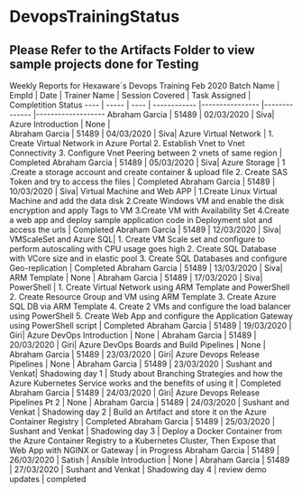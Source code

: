 # DevopsTrainingStatus

## Please Refer to the Artifacts Folder to view sample projects done for Testing

Weekly Reports for Hexaware´s Devops Training Feb 2020 Batch
Name | EmpId | Date | Trainer Name | Session Covered | Task Assigned | Completition Status 
---- | ----- | ---- | ------------ |---------------- |-------------- |------------------- 
Abraham Garcia | 51489 | 02/03/2020 | Siva| Azure Introduction | None |  
Abraham Garcia | 51489 | 04/03/2020 | Siva| Azure Virtual Network | 1. Create Virtual Network in Azure Portal 2. Establish Vnet to Vnet Connectivity 3. Configure Vnet Peering between 2 vnets of same region | Completed
Abraham Garcia | 51489 | 05/03/2020 | Siva| Azure Storage | 1 .Create  a storage account and create container & upload file 2. Create SAS Token and try to access the files | Completed
Abraham Garcia | 51489 | 10/03/2020 | Siva| Virtual Machine and Web APP | 1.Create Linux Virtual Machine and add the data disk 2.Create Windows VM and enable the disk encryption and apply Tags to VM 3.Create VM with Availability Set 4.Create a web app and deploy sample application code in Deployment slot and access the urls | Completed
Abraham Garcia | 51489 | 12/03/2020 | Siva| VMScaleSet and Azure SQL| 1.	Create VM Scale set and configure to perform autoscaling with CPU usage goes high 2.	Create SQL Database with VCore size and in elastic pool 3.	Create SQL Databases and configure Geo-replication | Completed
Abraham Garcia | 51489 | 13/03/2020 | Siva| ARM Template | None | 
Abraham Garcia | 51489 | 17/03/2020 | Siva| PowerShell | 1.	Create Virtual Network using ARM Template and PowerShell 2.	Create Resource Group and VM using ARM Template 3.	Create Azure SQL DB via ARM Template 4.	Create 2 VMs and configure the load balancer using PowerShell 5.	Create Web App and configure the Application Gateway using PowerShell script | Completed
Abraham Garcia | 51489 | 19/03/2020 | Giri| Azure DevOps Introduction | None | 
Abraham Garcia | 51489 | 20/03/2020 | Giri| Azure DevOps Boards and Build Pipelines | None | 
Abraham Garcia | 51489 | 23/03/2020 | Giri| Azure Devops Release Pipelines | None |
Abraham Garcia | 51489 | 23/03/2020 | Sushant and Venkat| Shadowing day 1 | Study about Branching Strategies and how the Azure Kubernetes Service works and the benefits of using it  | Completed 
Abraham Garcia | 51489 | 24/03/2020 | Giri| Azure Devops Release Pipelines Pt 2 | None | 
Abraham Garcia | 51489 | 24/03/2020 | Sushant and Venkat | Shadowing day 2 | Build an Artifact and store it on the Azure Container Registry | Completed
Abraham Garcia | 51489 | 25/03/2020 | Sushant and Venkat | Shadowing day 3 | Deploy a Docker Container from the Azure Container Registry to a Kubernetes Cluster, Then Expose that Web App with NGINX or Gateway | in Progress
Abraham Garcia | 51489 | 26/03/2020 | Satish | Ansible Introduction | None | 
Abraham Garcia | 51489 | 27/03/2020 | Sushant and Venkat | Shadowing day 4 | review demo updates | completed



